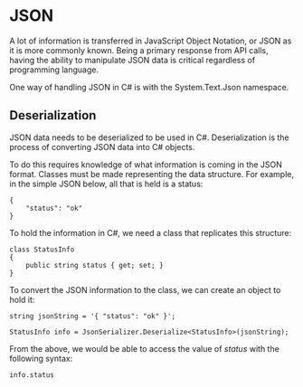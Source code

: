 # JSON 

A lot of information is transferred in JavaScript Object Notation, or JSON as it is more commonly known. Being a primary response from API calls, having the ability to manipulate JSON data is critical regardless of programming language. 

One way of handling JSON in C# is with the System.Text.Json namespace. 

## Deserialization

JSON data needs to be deserialized to be used in C#. Deserialization is the process of converting JSON data into C# objects. 

To do this requires knowledge of what information is coming in the JSON format. Classes must be made representing the data structure. For example, in the simple JSON below, all that is held is a status:

    {
        "status": "ok"
    }
    
To hold the information in C#, we need a class that replicates this structure: 

    class StatusInfo
    {
        public string status { get; set; }
    }

To convert the JSON information to the class, we can create an object to hold it: 

    string jsonString = '{ "status": "ok" }';

    StatusInfo info = JsonSerializer.Deserialize<StatusInfo>(jsonString);

From the above, we would be able to access the value of *status* with the following syntax:

    info.status

